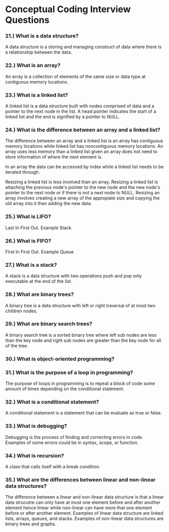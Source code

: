 # Conceptual Coding Interview Questions
### 21.) What is a data structure? <br>
A data structure is a storing and managing construct of data where there is a relationship between the data.
### 22.) What is an array? <br>
An array is a collection of elements of the same size or data type at contiguous memory locations.
### 23.) What is a linked list? <br>
A linked list is a data structure built with nodes comprised of data and a pointer to the next node in the list. A head pointer indicates the start of a linked list and the end is signified by a pointer to NULL.
### 24.) What is the difference between an array and a linked list? <br>
The difference between an array and a linked list is an array has contiguous memory locations while linked list has noncontiguous memory locations. An array uses less memory than a linked list given an array does not need to store information of where the next element is. 

In an array the data can be accessed by index while a linked list needs to be iterated through.

Resizing a linked list is less involved than an array. 
Resizing a linked list is attaching the previous node's pointer to the new node and the new node's pointer to the next node or if there is not a next node to NULL. 
Resizing an array involves creating a new array of the appropiate size and copying the old array into it then adding the new data.

### 25.) What is LIFO? <br>
Last In First Out. Example Stack
### 26.) What is FIFO? <br>
First In First Out. Example Queue
### 27.) What is a stack? <br>
A stack is a data structure with two operations push and pop only executable at the end of the list.
### 28.) What are binary trees? <br>
A binary tree is a data structure with left or right traversal of at most two children nodes.
### 29.) What are binary search trees? <br>
A binary search tree is a sorted binary tree where left sub nodes are less than the key node and right sub nodes are greater than the key node for all of the tree.
### 30.) What is object-oriented programming? <br>

### 31.) What is the purpose of a loop in programming? <br>
The purpose of loops in programming is to repeat a block of code some amount of times depending on the conditional statement.
### 32.) What is a conditional statement? <br>
A conditional statement is a statement that can be evaluate as true or false.
### 33.) What is debugging? <br>
Debugging is the process of finding and correcting errors in code. Examples of some errors could be in syntax, scope, or function.
### 34.) What is recursion? <br>
A class that calls itself with a break condition.
### 35.) What are the differences between linear and non-linear data structures? <br>
The difference between a linear and non-linear data structure is that a linear data strucutre can only have at most one element before and after another element hence linear while non-linear can have more that one element before or after another element. Examples of linear data structure are linked lists, arrays, queues, and stacks. Examples of non-linear data structures are binary trees and graphs.
